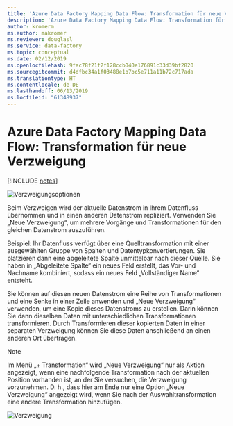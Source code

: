 ```yaml
---
title: 'Azure Data Factory Mapping Data Flow: Transformation für neue Verzweigung'
description: 'Azure Data Factory Mapping Data Flow: Transformation für neue Verzweigung'
author: kromerm
ms.author: makromer
ms.reviewer: douglasl
ms.service: data-factory
ms.topic: conceptual
ms.date: 02/12/2019
ms.openlocfilehash: 9fac78f21f2f128ccb040e176891c33d39bf2820
ms.sourcegitcommit: d4dfbc34a1f03488e1b7bc5e711a11b72c717ada
ms.translationtype: HT
ms.contentlocale: de-DE
ms.lasthandoff: 06/13/2019
ms.locfileid: "61348937"
---
```

# <a name="azure-data-factory-mapping-data-flow-new-branch-transformation"></a>Azure Data Factory Mapping Data Flow: Transformation für neue Verzweigung

[!INCLUDE [notes](../../includes/data-factory-data-flow-preview.md)]

![Verzweigungsoptionen](media/data-flow/menu.png "Menü")

Beim Verzweigen wird der aktuelle Datenstrom in Ihrem Datenfluss übernommen und in einen anderen Datenstrom repliziert. Verwenden Sie „Neue Verzweigung“, um mehrere Vorgänge und Transformationen für den gleichen Datenstrom auszuführen.

Beispiel: Ihr Datenfluss verfügt über eine Quelltransformation mit einer ausgewählten Gruppe von Spalten und Datentypkonvertierungen. Sie platzieren dann eine abgeleitete Spalte unmittelbar nach dieser Quelle. Sie haben in „Abgeleitete Spalte“ ein neues Feld erstellt, das Vor- und Nachname kombiniert, sodass ein neues Feld „Vollständiger Name“ entsteht.

Sie können auf diesen neuen Datenstrom eine Reihe von Transformationen und eine Senke in einer Zeile anwenden und „Neue Verzweigung“ verwenden, um eine Kopie dieses Datenstroms zu erstellen. Darin können Sie dann dieselben Daten mit unterschiedlichen Transformationen transformieren. Durch Transformieren dieser kopierten Daten in einer separaten Verzweigung können Sie diese Daten anschließend an einen anderen Ort übertragen.

> [!NOTE]
> Im Menü „+ Transformation“ wird „Neue Verzweigung“ nur als Aktion angezeigt, wenn eine nachfolgende Transformation nach der aktuellen Position vorhanden ist, an der Sie versuchen, die Verzweigung vorzunehmen. D. h., dass hier am Ende nur eine Option „Neue Verzweigung“ angezeigt wird, wenn Sie nach der Auswahltransformation eine andere Transformation hinzufügen.

![Verzweigung](media/data-flow/branch2.png "Verzweigung 2")
